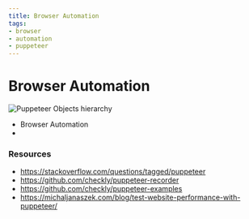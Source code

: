 ```yaml
---
title: Browser Automation
tags:
- browser
- automation
- puppeteer
---
```


# Browser Automation

<TagLinks />

![Puppeteer Objects hierarchy](/diagrams/puppeteer.svg)

* Browser Automation
*

### Resources

* https://stackoverflow.com/questions/tagged/puppeteer
* https://github.com/checkly/puppeteer-recorder
* https://github.com/checkly/puppeteer-examples
* https://michaljanaszek.com/blog/test-website-performance-with-puppeteer/

<Footer />

